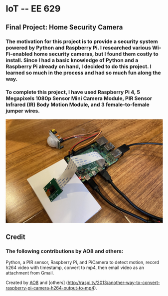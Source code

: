 # IoT -- EE 629

## Final Project: Home Security Camera

###  The motivation for this project is to provide a security system powered by Python and Raspberry Pi. I researched various Wi-Fi-enabled home security cameras, but I found them costly to install. Since I had a basic knowledge of Python and a Raspberry Pi already on hand, I decided to do this project. I learned so much in the process and had so much fun along the way.

### To complete this project, I have used Raspberry Pi 4, 5 Megapixels 1080p Sensor Mini Camera Module, PIR Sensor Infrared (IR) Body Motion Module, and 3 female-to-female jumper wires.

![](images/Project_equipments.jpg)

## Credit

### The following contributions by AO8 and others:
Python, a PIR sensor, Raspberry Pi, and PiCamera to detect motion, record h264 video with timestamp, convert to mp4, then email video as an attachment from Gmail. 

Created by [AO8](https://gist.github.com/AO8/29e04da9a0410fd672d1e29b65908808#file-motion_video_alert-py) and [others] (http://raspi.tv/2013/another-way-to-convert-raspberry-pi-camera-h264-output-to-mp4). 
